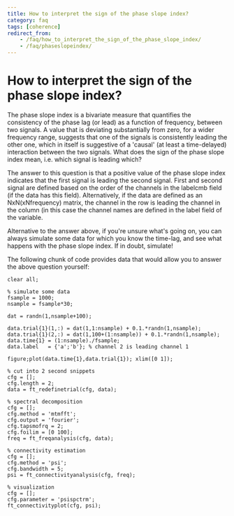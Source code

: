 ```yaml
---
title: How to interpret the sign of the phase slope index?
category: faq
tags: [coherence]
redirect_from:
    - /faq/how_to_interpret_the_sign_of_the_phase_slope_index/
    - /faq/phaseslopeindex/
---
```


# How to interpret the sign of the phase slope index?

The phase slope index is a bivariate measure that quantifies the consistency of the phase lag (or lead) as a function of frequency, between two signals. A value that is deviating substantially from zero, for a wider frequency range, suggests that one of the signals is consistently leading the other one, which in itself is suggestive of a 'causal' (at least a time-delayed) interaction between the two signals. What does the sign of the phase slope index mean, i.e. which signal is leading which?

The answer to this question is that a positive value of the phase slope index indicates that the first signal is leading the second signal. First and second signal are defined based on the order of the channels in the labelcmb field (if the data has this field). Alternatively, if the data are defined as an NxN(xNfrequency) matrix, the channel in the row is leading the channel in the column (in this case the channel names are defined in the label field of the variable.

Alternative to the answer above, if you're unsure what's going on, you can always simulate some data for which you know the time-lag, and see what happens with the phase slope index. If in doubt, simulate!

The following chunk of code provides data that would allow you to answer the above question yourself:

    clear all;
    
    % simulate some data
    fsample = 1000;
    nsample = fsample*30;
     
    dat = randn(1,nsample+100);
     
    data.trial{1}(1,:) = dat(1,1:nsample) + 0.1.*randn(1,nsample);
    data.trial{1}(2,:) = dat(1,100+(1:nsample)) + 0.1.*randn(1,nsample);
    data.time{1} = (1:nsample)./fsample;
    data.label   = {'a';'b'}; % channel 2 is leading channel 1
     
    figure;plot(data.time{1},data.trial{1}); xlim([0 1]);
     
    % cut into 2 second snippets
    cfg = [];
    cfg.length = 2;
    data = ft_redefinetrial(cfg, data);
     
    % spectral decomposition
    cfg = [];
    cfg.method = 'mtmfft';
    cfg.output = 'fourier';
    cfg.tapsmofrq = 2;
    cfg.foilim = [0 100];
    freq = ft_freqanalysis(cfg, data);
     
    % connectivity estimation
    cfg = [];
    cfg.method = 'psi';
    cfg.bandwidth = 5;
    psi = ft_connectivityanalysis(cfg, freq);
     
    % visualization
    cfg = [];
    cfg.parameter = 'psispctrm';
    ft_connectivityplot(cfg, psi);
